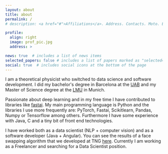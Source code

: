 ```yaml
---
layout: about
title: about
permalink: /
# description: <a href="#">Affiliations</a>. Address. Contacts. Moto. Etc.

profile:
  align: right
  image: prof_pic.jpg
  address: >

news: true  # includes a list of news items
selected_papers: false # includes a list of papers marked as "selected={true}"
social: true  # includes social icons at the bottom of the page
---
```


I am a theoretical physicist who switched to data science and software development. I did my bachelor's degree in Barcelona at the [UAB](https://www.uab.cat/) and my Master of Science degree at the [LMU](https://www.uni-muenchen.de/index.html) in Munich. 

Passionate about deep learning and in my free time I have contributed to libraries like [fastai](https://github.com/fastai/fastai). My main programming language is Python and the libraries I use more frequently are: PyTorch, Fastai, Scikitlearn, Pandas, Numpy or Tensorflow among others. Furthermore I have some experience with Java, C and a tiny bit of front end technologies.

I have worked both as a data scientist (NLP + computer vision) and as a software developer (Java + Angular). You can see the results of a face swapping algorithm that we developed at TNG [here](https://www.heise.de/developer/meldung/Software-ermoeglicht-Deep-Fakes-in-Echtzeit-4500193.html). Currently I am working as a Freelancer and searching for a Data Scientist position.





